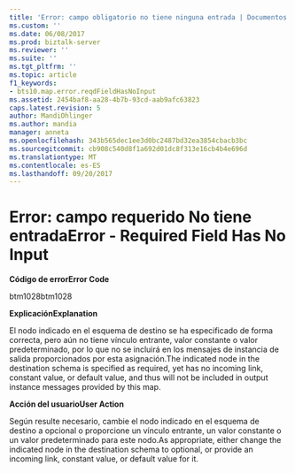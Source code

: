 ```yaml
---
title: 'Error: campo obligatorio no tiene ninguna entrada | Documentos de Microsoft'
ms.custom: ''
ms.date: 06/08/2017
ms.prod: biztalk-server
ms.reviewer: ''
ms.suite: ''
ms.tgt_pltfrm: ''
ms.topic: article
f1_keywords:
- bts10.map.error.reqdFieldHasNoInput
ms.assetid: 2454baf8-aa28-4b7b-93cd-aab9afc63823
caps.latest.revision: 5
author: MandiOhlinger
ms.author: mandia
manager: anneta
ms.openlocfilehash: 343b565dec1ee3d0bc2487bd32ea3854cbacb3bc
ms.sourcegitcommit: cb908c540d8f1a692d01dc8f313e16cb4b4e696d
ms.translationtype: MT
ms.contentlocale: es-ES
ms.lasthandoff: 09/20/2017
---
```

# <a name="error---required-field-has-no-input"></a><span data-ttu-id="2a6b4-102">Error: campo requerido No tiene entrada</span><span class="sxs-lookup"><span data-stu-id="2a6b4-102">Error - Required Field Has No Input</span></span>
<span data-ttu-id="2a6b4-103">**Código de error**</span><span class="sxs-lookup"><span data-stu-id="2a6b4-103">**Error Code**</span></span>  
  
 <span data-ttu-id="2a6b4-104">btm1028</span><span class="sxs-lookup"><span data-stu-id="2a6b4-104">btm1028</span></span>  
  
 <span data-ttu-id="2a6b4-105">**Explicación**</span><span class="sxs-lookup"><span data-stu-id="2a6b4-105">**Explanation**</span></span>  
  
 <span data-ttu-id="2a6b4-106">El nodo indicado en el esquema de destino se ha especificado de forma correcta, pero aún no tiene vínculo entrante, valor constante o valor predeterminado, por lo que no se incluirá en los mensajes de instancia de salida proporcionados por esta asignación.</span><span class="sxs-lookup"><span data-stu-id="2a6b4-106">The indicated node in the destination schema is specified as required, yet has no incoming link, constant value, or default value, and thus will not be included in output instance messages provided by this map.</span></span>  
  
 <span data-ttu-id="2a6b4-107">**Acción del usuario**</span><span class="sxs-lookup"><span data-stu-id="2a6b4-107">**User Action**</span></span>  
  
 <span data-ttu-id="2a6b4-108">Según resulte necesario, cambie el nodo indicado en el esquema de destino a opcional o proporcione un vínculo entrante, un valor constante o un valor predeterminado para este nodo.</span><span class="sxs-lookup"><span data-stu-id="2a6b4-108">As appropriate, either change the indicated node in the destination schema to optional, or provide an incoming link, constant value, or default value for it.</span></span>